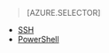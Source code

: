 > [AZURE.SELECTOR]
- [SSH](/documentation/articles/hdinsight-hadoop-mahout-linux-mac/)
- [PowerShell](/documentation/articles/hdinsight-mahout/)

<!---HONumber=HO63-->